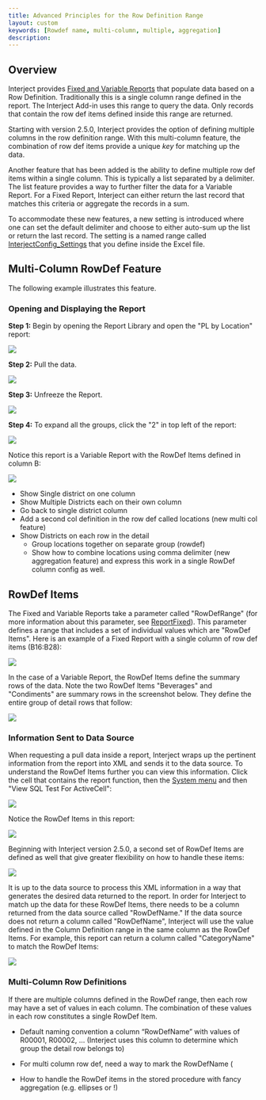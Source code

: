 ```yaml
---
title: Advanced Principles for the Row Definition Range
layout: custom
keywords: [Rowdef name, multi-column, multiple, aggregation]
description: 
---
```


## Overview

Interject provides [Fixed and Variable Reports](/wGetStarted/Fixed-and-Variable-Reports.html) that populate data based on a Row Definition. Traditionally this is a single column range defined in the report. The Interject Add-in uses this range to query the data. Only records that contain the row def items defined  inside this range are returned.

Starting with version 2.5.0, Interject provides the option of defining multiple columns in the row definition range. With this multi-column feature, the combination of row def items provide a unique *key* for matching up the data.

Another feature that has been added is the ability to define multiple row def items within a single column. This is typically a list separated by a delimiter. The list feature provides a way to further filter the data for a Variable Report. For a Fixed Report, Interject can either return the last record that matches this criteria or aggregate the records in a sum.

To accommodate these new features, a new setting is introduced where one can set the default delimiter and choose to either auto-sum up the list or return the last record. The setting is a named range called [InterjectConfig_Settings](/wIndex/InterjectConfig_Settings.html) that you define inside the Excel file.

## Multi-Column RowDef Feature

The following example illustrates this feature.

### Opening and Displaying the Report

**Step 1:** Begin by opening the Report Library and open the "PL by Location" report:

![](/images/RowDefinitionRange/PLReportRL.png)
<br>

**Step 2:** Pull the data.

![](/images/RowDefinitionRange/PullData.png)
<br>

**Step 3:** Unfreeze the Report.

![](/images/RowDefinitionRange/Unfreeze.png)
<br>

**Step 4:** To expand all the groups, click the "2" in top left of the report:

![](/images/RowDefinitionRange/ExpandGroups.png)
<br>

Notice this report is a Variable Report with the RowDef Items defined in column B:

![](/images/RowDefinitionRange/PLTrendRowDefItems.png)
<br>



- Show Single district on one column
- Show Multiple Districts each on their own column
- Go back to single district column
- Add a second col definition in the row def called locations (new multi col feature)	
- Show Districts on each row in the detail
    - Group locations together on separate group (rowdef)
    - Show how to combine locations using comma delimiter (new aggregation feature) and express this work in a single RowDef column config as well.


## RowDef Items

The Fixed and Variable Reports take a parameter called "RowDefRange" (for more information about this parameter, see [ReportFixed](/wFunctions/ReportFixed.html#function-arguments)). This parameter defines a range that includes a set of individual values which are "RowDef Items". Here is an example of a Fixed Report with a single column of row def items (B16:B28):

![](/images/RowDefinitionRange/FixedRowDefRange.png)
<br>

In the case of a Variable Report, the RowDef Items define the summary rows of the data. Note the two RowDef Items "Beverages" and "Condiments" are summary rows in the screenshot below. They define the entire group of detail rows that follow:

![](/images/RowDefinitionRange/VariableRowDefRange.png)
<br>

### Information Sent to Data Source

When requesting a pull data inside a report, Interject wraps up the pertinent information from the report into XML and sends it to the data source. To understand the RowDef Items further you can view this information. Click the cell that contains the report function, then the [System menu](/wGetStarted/INTERJECT-Ribbon-Menu-Items.html#system) and then "View SQL Test For ActiveCell":

![](/images/RowDefinitionRange/ViewSQLClick.png)
<br>

Notice the RowDef Items in this report:

![](/images/RowDefinitionRange/ViewSQLFixedSingleColumn.png)
<br>

Beginning with Interject version 2.5.0, a second set of RowDef Items are defined as well that give greater flexibility on how to handle these items:

![](/images/RowDefinitionRange/RowDefItems2.png)
<br>

It is up to the data source to process this XML information in a way that generates the desired data returned to the report. In order for Interject to match up the data for these RowDef Items, there needs to be a column returned from the data source called "RowDefName." If the data source does not return a column called "RowDefName", Interject will use the value defined in the Column Definition range in the same column as the RowDef Items. For example, this report can return a column called "CategoryName" to match the RowDef Items:

![](/images/RowDefinitionRange/CategoryName.png)
<br>

### Multi-Column Row Definitions


If there are multiple columns defined in the RowDef range, then each row may have a set of values in each column. The combination of these values in each row constitutes a single RowDef Item. 



-	Default naming convention a column “RowDefName” with values of R00001, R00002, … (Interject uses this column to determine which group the detail row belongs to)

-	For multi column row def, need a way to mark the RowDefName  ( 
-	How to handle the RowDef items in the stored procedure with fancy aggregation (e.g. ellipses or !)
